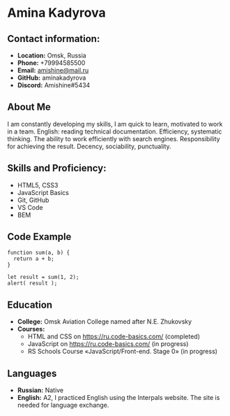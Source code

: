 # Amina Kadyrova
## Contact information:
- **Location:** Omsk, Russia 
- **Phone:** +79994585500
- **Email:**  amishine@mail.ru
- **GitHub:** aminakadyrova
- **Discord:** Amishine#5434
## About Me
I am constantly developing my skills, I am quick to learn, motivated to work in a team. English: reading technical documentation. Efficiency, systematic thinking. The ability to work efficiently with search engines. Responsibility for achieving the result. Decency, sociability, punctuality.
## Skills and Proficiency:
- HTML5, CSS3 
- JavaScript Basics
- Git, GitHub
- VS Code
- BEM
## Code Example
```
function sum(a, b) {
  return a + b;
}

let result = sum(1, 2);
alert( result );
```
## Education
- **College:** Omsk Aviation College named after N.E. Zhukovsky
- **Courses:** 
     + HTML and CSS on https://ru.code-basics.com/ (completed)
     + JavaScript on https://ru.code-basics.com/ (in progress)
     + RS Schools Course «JavaScript/Front-end. Stage 0» (in progress)
## Languages
- **Russian:** Native
- **English:** A2, I practiced English using the Interpals website. The site is needed for language exchange.
